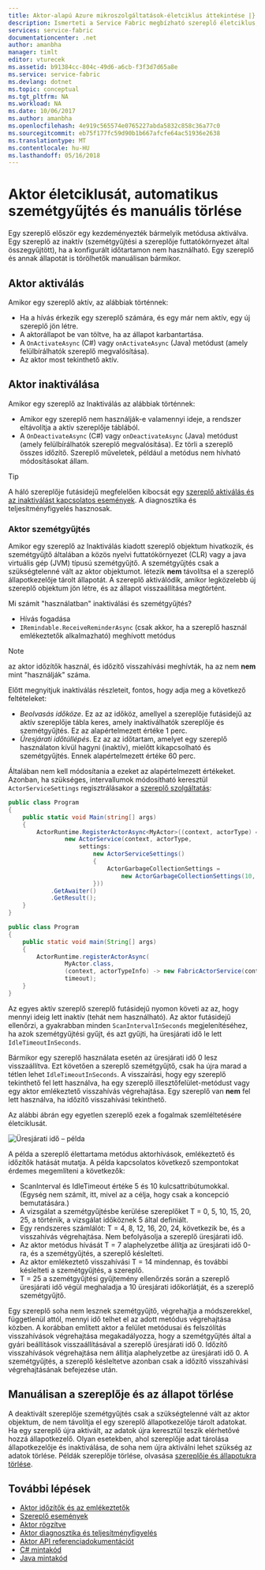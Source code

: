 ```yaml
---
title: Aktor-alapú Azure mikroszolgáltatások-életciklus áttekintése |} Microsoft Docs
description: Ismerteti a Service Fabric megbízható szereplő életciklus, szemétgyűjtés és manuális törlése szereplője és azok állapota
services: service-fabric
documentationcenter: .net
author: amanbha
manager: timlt
editor: vturecek
ms.assetid: b91384cc-804c-49d6-a6cb-f3f3d7d65a8e
ms.service: service-fabric
ms.devlang: dotnet
ms.topic: conceptual
ms.tgt_pltfrm: NA
ms.workload: NA
ms.date: 10/06/2017
ms.author: amanbha
ms.openlocfilehash: 4e919c565574e0765227abda5832c858c36a77c0
ms.sourcegitcommit: eb75f177fc59d90b1b667afcfe64ac51936e2638
ms.translationtype: MT
ms.contentlocale: hu-HU
ms.lasthandoff: 05/16/2018
---
```

# <a name="actor-lifecycle-automatic-garbage-collection-and-manual-delete"></a>Aktor életciklusát, automatikus szemétgyűjtés és manuális törlése
Egy szereplő először egy kezdeményezték bármelyik metódusa aktiválva. Egy szereplő az inaktív (szemétgyűjtési a szereplője futtatókörnyezet által összegyűjtött), ha a konfigurált időtartamon nem használható. Egy szereplő és annak állapotát is törölhetők manuálisan bármikor.

## <a name="actor-activation"></a>Aktor aktiválás
Amikor egy szereplő aktív, az alábbiak történnek:

* Ha a hívás érkezik egy szereplő számára, és egy már nem aktív, egy új szereplő jön létre.
* A aktorállapot be van töltve, ha az állapot karbantartása.
* A `OnActivateAsync` (C#) vagy `onActivateAsync` (Java) metódust (amely felülbírálhatók szereplő megvalósítása).
* Az aktor most tekinthető aktív.

## <a name="actor-deactivation"></a>Aktor inaktiválása
Amikor egy szereplő az Inaktiválás az alábbiak történnek:

* Amikor egy szereplő nem használják-e valamennyi ideje, a rendszer eltávolítja a aktív szereplője táblából.
* A `OnDeactivateAsync` (C#) vagy `onDeactivateAsync` (Java) metódust (amely felülbírálhatók szereplő megvalósítása). Ez törli a szereplő összes időzítő. Szereplő műveletek, például a metódus nem hívható módosításokat állam.

> [!TIP]
> A háló szereplője futásidejű megfelelően kibocsát egy [szereplő aktiválás és az inaktiválást kapcsolatos események](service-fabric-reliable-actors-diagnostics.md#list-of-events-and-performance-counters). A diagnosztika és teljesítményfigyelés hasznosak.
>
>

### <a name="actor-garbage-collection"></a>Aktor szemétgyűjtés
Amikor egy szereplő az Inaktiválás kiadott szereplő objektum hivatkozik, és szemétgyűjtő általában a közös nyelvi futtatókörnyezet (CLR) vagy a java virtuális gép (JVM) típusú szemétgyűjtő. A szemétgyűjtés csak a szükségtelenné vált az aktor objektumot. létezik **nem** távolítsa el a szereplő állapotkezelője tárolt állapotát. A szereplő aktiválódik, amikor legközelebb új szereplő objektum jön létre, és az állapot visszaállítása megtörtént.

Mi számít "használatban" inaktiválási és szemétgyűjtés?

* Hívás fogadása
* `IRemindable.ReceiveReminderAsync` (csak akkor, ha a szereplő használ emlékeztetők alkalmazható) meghívott metódus

> [!NOTE]
> az aktor időzítők használ, és időzítő visszahívási meghívták, ha az nem **nem** mint "használják" száma.
>
>

Előtt megnyitjuk inaktiválás részleteit, fontos, hogy adja meg a következő feltételeket:

* *Beolvasás időköze*. Ez az az időköz, amellyel a szereplője futásidejű az aktív szereplője tábla keres, amely inaktiválhatók szereplője és szemétgyűjtés. Ez az alapértelmezett értéke 1 perc.
* *Üresjárati időtúllépés*. Ez az az időtartam, amelyet egy szereplő használaton kívül hagyni (inaktív), mielőtt kikapcsolható és szemétgyűjtés. Ennek alapértelmezett értéke 60 perc.

Általában nem kell módosítania a ezeket az alapértelmezett értékeket. Azonban, ha szükséges, intervallumok módosítható keresztül `ActorServiceSettings` regisztrálásakor a [szereplő szolgáltatás](service-fabric-reliable-actors-platform.md):

```csharp
public class Program
{
    public static void Main(string[] args)
    {
        ActorRuntime.RegisterActorAsync<MyActor>((context, actorType) =>
                new ActorService(context, actorType,
                    settings:
                        new ActorServiceSettings()
                        {
                            ActorGarbageCollectionSettings =
                                new ActorGarbageCollectionSettings(10, 2)
                        }))
            .GetAwaiter()
            .GetResult();
    }
}
```

```Java
public class Program
{
    public static void main(String[] args)
    {
        ActorRuntime.registerActorAsync(
                MyActor.class,
                (context, actorTypeInfo) -> new FabricActorService(context, actorTypeInfo),
                timeout);
    }
}
```
Az egyes aktív szereplő szereplő futásidejű nyomon követi az az, hogy mennyi ideig lett inaktív (tehát nem használható). Az aktor futásidejű ellenőrzi, a gyakrabban minden `ScanIntervalInSeconds` megjelenítéséhez, ha azok szemétgyűjtési gyűjt, és azt gyűjti, ha üresjárati idő le lett `IdleTimeoutInSeconds`.

Bármikor egy szereplő használata esetén az üresjárati idő 0 lesz visszaállítva. Ezt követően a szereplő szemétgyűjtő, csak ha újra marad a tétlen lehet `IdleTimeoutInSeconds`. A visszaírási, hogy egy szereplő tekinthető fel lett használva, ha egy szereplő illesztőfelület-metódust vagy egy aktor emlékeztető visszahívás végrehajtása. Egy szereplő van **nem** fel lett használva, ha időzítő visszahívási tekinthető.

Az alábbi ábrán egy egyetlen szereplő ezek a fogalmak szemléltetésére életciklusát.

![Üresjárati idő – példa][1]

A példa a szereplő élettartama metódus aktorhívások, emlékeztető és időzítők hatását mutatja. A példa kapcsolatos következő szempontokat érdemes megemlíteni a következők:

* ScanInterval és IdleTimeout értéke 5 és 10 kulcsattribútumokkal. (Egység nem számít, itt, mivel az a célja, hogy csak a koncepció bemutatására.)
* A vizsgálat a szemétgyűjtésbe kerülése szereplőket T = 0, 5, 10, 15, 20, 25, a történik, a vizsgálat időköznek 5 által definiált.
* Egy rendszeres számlálót: T = 4, 8, 12, 16, 20, 24, következik be, és a visszahívás végrehajtása. Nem befolyásolja a szereplő üresjárati idő.
* Az aktor metódus hívását T = 7 alaphelyzetbe állítja az üresjárati idő 0-ra, és a szemétgyűjtés, a szereplő késlelteti.
* Az aktor emlékeztető visszahívási T = 14 mindennap, és további késlelteti a szemétgyűjtés, a szereplő.
* T = 25 a szemétgyűjtési gyűjtemény ellenőrzés során a szereplő üresjárati idő végül meghaladja a 10 üresjárati időkorlátját, és a szereplő szemétgyűjtő.

Egy szereplő soha nem lesznek szemétgyűjtő, végrehajtja a módszerekkel, függetlenül attól, mennyi idő telhet el az adott metódus végrehajtása közben. A korábban említett aktor a felület metódusai és felszólítás visszahívások végrehajtása megakadályozza, hogy a szemétgyűjtés által a gyári beállítások visszaállításával a szereplő üresjárati idő 0. Időzítő visszahívások végrehajtása nem állítja alaphelyzetbe az üresjárati idő 0. A szemétgyűjtés, a szereplő késleltetve azonban csak a időzítő visszahívási végrehajtásának befejezése után.

## <a name="manually-deleting-actors-and-their-state"></a>Manuálisan a szereplője és az állapot törlése
A deaktivált szereplője szemétgyűjtés csak a szükségtelenné vált az aktor objektum, de nem távolítja el egy szereplő állapotkezelője tárolt adatokat. Ha egy szereplő újra aktivált, az adatok újra keresztül teszik elérhetővé hozzá állapotkezelő. Olyan esetekben, ahol szereplője adat tárolása állapotkezelője és inaktiválása, de soha nem újra aktiválni lehet szükség az adatok törlése.  Példák szereplője törlése, olvasása [szereplője és állapotukra törlése](service-fabric-reliable-actors-delete-actors.md).

## <a name="next-steps"></a>További lépések
* [Aktor időzítők és az emlékeztetők](service-fabric-reliable-actors-timers-reminders.md)
* [Szereplő események](service-fabric-reliable-actors-events.md)
* [Aktor rögzítve](service-fabric-reliable-actors-reentrancy.md)
* [Aktor diagnosztika és teljesítményfigyelés](service-fabric-reliable-actors-diagnostics.md)
* [Aktor API referenciadokumentációt](https://msdn.microsoft.com/library/azure/dn971626.aspx)
* [C# mintakód](https://github.com/Azure-Samples/service-fabric-dotnet-getting-started)
* [Java mintakód](http://github.com/Azure-Samples/service-fabric-java-getting-started)

<!--Image references-->
[1]: ./media/service-fabric-reliable-actors-lifecycle/garbage-collection.png
